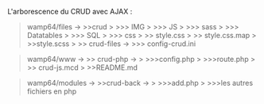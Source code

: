 L'arborescence du CRUD avec AJAX :

> wamp64/files ->
    >>crud
    >
    >>> IMG
    >
    >>> JS
    >
    >>> sass
    >
    >>> Datatables
    >
    >>> SQL
    >
    >>> css
    >
    >> style.css
    >
    >> style.css.map
    >
    >>style.scss
    >
    >> crud-files ->
    >>> config-crud.ini

>wamp64/www ->
    >> crud-php ->
    >
    >>>config.php
    >
    >>>route.php
    >
    >> crud-js.mcd
    >
    >>README.md

>wamp64/modules ->
    >>crud-back ->
    >
    >>>add.php
    >
    >>>les autres fichiers en php

